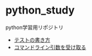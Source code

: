 # python_study
python学習用リポジトリ

* [テストの書き方](/unittest_example)
* [コマンドライン引数を受け取る](/commandline_args)

